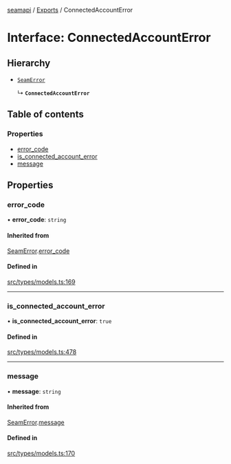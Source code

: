 [seamapi](../README.md) / [Exports](../modules.md) / ConnectedAccountError

# Interface: ConnectedAccountError

## Hierarchy

- [`SeamError`](SeamError.md)

  ↳ **`ConnectedAccountError`**

## Table of contents

### Properties

- [error\_code](ConnectedAccountError.md#error_code)
- [is\_connected\_account\_error](ConnectedAccountError.md#is_connected_account_error)
- [message](ConnectedAccountError.md#message)

## Properties

### error\_code

• **error\_code**: `string`

#### Inherited from

[SeamError](SeamError.md).[error_code](SeamError.md#error_code)

#### Defined in

[src/types/models.ts:169](https://github.com/seamapi/javascript/blob/main/src/types/models.ts#L169)

___

### is\_connected\_account\_error

• **is\_connected\_account\_error**: ``true``

#### Defined in

[src/types/models.ts:478](https://github.com/seamapi/javascript/blob/main/src/types/models.ts#L478)

___

### message

• **message**: `string`

#### Inherited from

[SeamError](SeamError.md).[message](SeamError.md#message)

#### Defined in

[src/types/models.ts:170](https://github.com/seamapi/javascript/blob/main/src/types/models.ts#L170)
